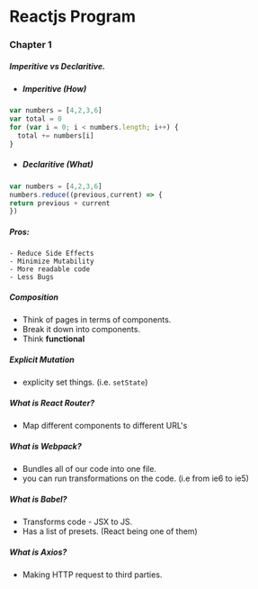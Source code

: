 # Reactjs Program

### Chapter 1

  ##### Imperitive vs Declaritive.  
   - ##### Imperitive (How)
   ```javascript
   var numbers = [4,2,3,6]
   var total = 0
   for (var i = 0; i < numbers.length; i++) {
     total += numbers[i]
   }
   ```
   - ##### Declaritive (What)
   ```javascript
   var numbers = [4,2,3,6]
   numbers.reduce((previous,current) => {
   return previous + current
   })
   ```
   ##### Pros:
    - Reduce Side Effects
    - Minimize Mutability
    - More readable code
    - Less Bugs

  ##### Composition

  - Think of pages in terms of components.
  - Break it down into components.  
  - Think **functional**

  ##### Explicit Mutation

  - explicity set things. (i.e. `setState`)

  ##### What is React Router?
 - Map different components to different URL's

  ##### What is Webpack?
 - Bundles all of our code into one file.
 - you can run transformations on the code. (i.e from ie6 to ie5)

 ##### What is Babel?
 - Transforms code - JSX to JS.
 - Has a list of presets. (React being one of them)

 ##### What is Axios?
 - Making HTTP request to third parties.
